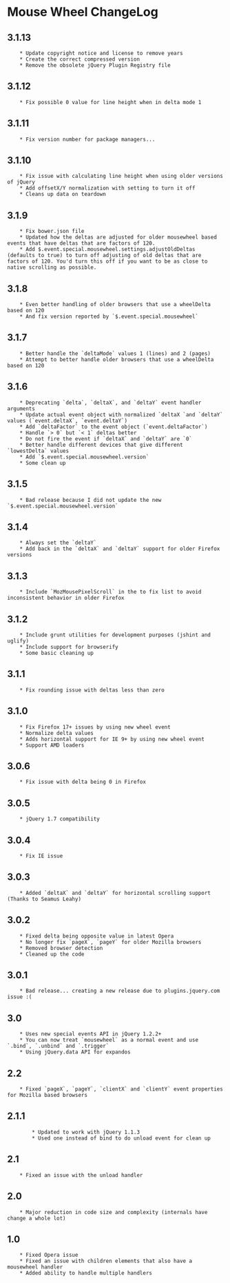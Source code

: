 # Mouse Wheel ChangeLog

## 3.1.13

        * Update copyright notice and license to remove years
        * Create the correct compressed version
        * Remove the obsolete jQuery Plugin Registry file

## 3.1.12

        * Fix possible 0 value for line height when in delta mode 1

## 3.1.11

        * Fix version number for package managers...

## 3.1.10

        * Fix issue with calculating line height when using older versions of jQuery
        * Add offsetX/Y normalization with setting to turn it off
        * Cleans up data on teardown

## 3.1.9

        * Fix bower.json file
        * Updated how the deltas are adjusted for older mousewheel based events that have deltas that are factors of 120.
        * Add $.event.special.mousewheel.settings.adjustOldDeltas (defaults to true) to turn off adjusting of old deltas that are factors of 120. You'd turn this off if you want to be as close to native scrolling as possible.

## 3.1.8

        * Even better handling of older browsers that use a wheelDelta based on 120
        * And fix version reported by `$.event.special.mousewheel`

## 3.1.7

        * Better handle the `deltaMode` values 1 (lines) and 2 (pages)
        * Attempt to better handle older browsers that use a wheelDelta based on 120

## 3.1.6

        * Deprecating `delta`, `deltaX`, and `deltaY` event handler arguments
        * Update actual event object with normalized `deltaX `and `deltaY` values (`event.deltaX`, `event.deltaY`)
        * Add `deltaFactor` to the event object (`event.deltaFactor`)
        * Handle `> 0` but `< 1` deltas better
        * Do not fire the event if `deltaX` and `deltaY` are `0`
        * Better handle different devices that give different `lowestDelta` values
        * Add `$.event.special.mousewheel.version`
        * Some clean up

## 3.1.5

        * Bad release because I did not update the new `$.event.special.mousewheel.version`

## 3.1.4

        * Always set the `deltaY`
        * Add back in the `deltaX` and `deltaY` support for older Firefox versions

## 3.1.3

        * Include `MozMousePixelScroll` in the to fix list to avoid inconsistent behavior in older Firefox

## 3.1.2

        * Include grunt utilities for development purposes (jshint and uglify)
        * Include support for browserify
        * Some basic cleaning up

## 3.1.1

        * Fix rounding issue with deltas less than zero


## 3.1.0

        * Fix Firefox 17+ issues by using new wheel event
        * Normalize delta values
        * Adds horizontal support for IE 9+ by using new wheel event
        * Support AMD loaders


## 3.0.6

        * Fix issue with delta being 0 in Firefox


## 3.0.5

        * jQuery 1.7 compatibility


## 3.0.4

        * Fix IE issue


## 3.0.3

        * Added `deltaX` and `deltaY` for horizontal scrolling support (Thanks to Seamus Leahy)


## 3.0.2

        * Fixed delta being opposite value in latest Opera
        * No longer fix `pageX`, `pageY` for older Mozilla browsers
        * Removed browser detection
        * Cleaned up the code


## 3.0.1

        * Bad release... creating a new release due to plugins.jquery.com issue :(


## 3.0

        * Uses new special events API in jQuery 1.2.2+
        * You can now treat `mousewheel` as a normal event and use `.bind`, `.unbind` and `.trigger`
        * Using jQuery.data API for expandos


## 2.2

        * Fixed `pageX`, `pageY`, `clientX` and `clientY` event properties for Mozilla based browsers


## 2.1.1

            * Updated to work with jQuery 1.1.3
            * Used one instead of bind to do unload event for clean up


## 2.1

        * Fixed an issue with the unload handler


## 2.0

        * Major reduction in code size and complexity (internals have change a whole lot)


## 1.0

        * Fixed Opera issue
        * Fixed an issue with children elements that also have a mousewheel handler
        * Added ability to handle multiple handlers
